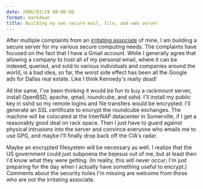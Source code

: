 ```yaml
---
date: 2006/03/29 00:00:00
format: markdown
title: Building my own secure mail, file, and web server
---
```

After multiple complaints from an <a href="http://goelzer.com">irritating associate</a> of mine, I am building a secure server for my various secure computing needs. The complaints have focused on the fact that I have a Gmail account. While I generally agree that allowing a company to host all of my personal email, where it can be indexed, queried, and sold to various individuals and companies around the world, is a bad idea, so far, the worst side effect has been all the Google ads for Dallas real estate. Like I think Kennedy's really dead!

All the same, I've been thinking it would be fun to buy a rackmount server, install OpenBSD, apache, qmail, roundcube, and sshd. I'll install my public key in sshd so my remote logins and file transfers would be encrypted. I'll generate an SSL certificate to encrypt the roundcube exchanges. The machine will be colocated at the InterNAP datacenter in Somerville, if I get a reasonably good deal on rack space. Then I just have to guard against physical intrusions into the server and convince everyone who emails me to use GPG, and maybe I'll finally drop back off the CIA's radar.

Maybe an encrypted filesystem will be necessary as well. I realize that the US government could just subpoena the bejesus out of me, but at least then I'd know what they were getting. (In reality, this will never occur; I'm just preparing for the day when I actually have something useful to encrypt.)
Comments about the security holes I'm missing are welcome from those who are not the irritating associate.
